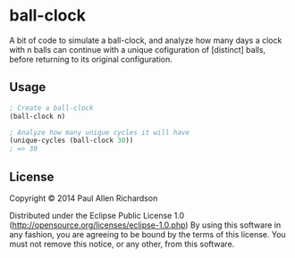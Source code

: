 # ball-clock

A bit of code to simulate a ball-clock, and analyze how many days a clock with n balls can continue with a unique cofiguration of [distinct] balls, before returning to its original configuration.

## Usage

```clj
; Create a ball-clock
(ball-clock n)

; Analyze how many unique cycles it will have
(unique-cycles (ball-clock 30))
; => 30
```

## License

Copyright © 2014 Paul Allen Richardson

  Distributed under the Eclipse Public License 1.0 (http://opensource.org/licenses/eclipse-1.0.php)
  By using this software in any fashion, you are
agreeing to be bound by the terms of this license. You must
not remove this notice, or any other, from this software.
